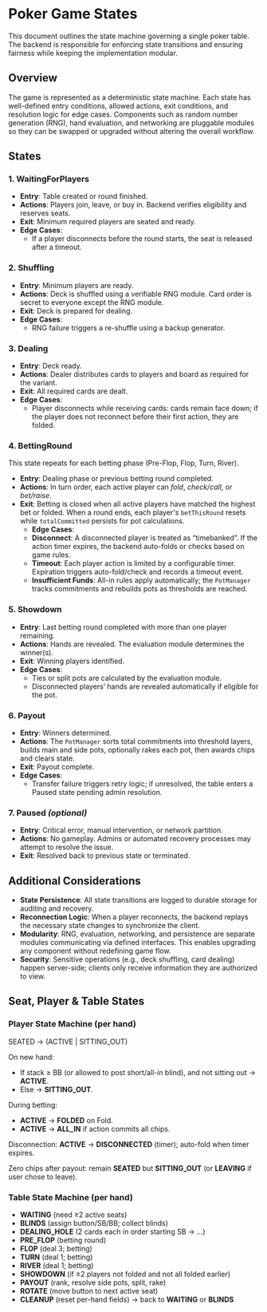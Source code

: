 # Poker Game States

This document outlines the state machine governing a single poker table. The backend is responsible for enforcing state transitions and ensuring fairness while keeping the implementation modular.

## Overview

The game is represented as a deterministic state machine. Each state has well-defined entry conditions, allowed actions, exit conditions, and resolution logic for edge cases. Components such as random number generation (RNG), hand evaluation, and networking are pluggable modules so they can be swapped or upgraded without altering the overall workflow.

## States

### 1. **WaitingForPlayers**
- **Entry**: Table created or round finished.
- **Actions**: Players join, leave, or buy in. Backend verifies eligibility and reserves seats.
- **Exit**: Minimum required players are seated and ready.
- **Edge Cases**: 
  - If a player disconnects before the round starts, the seat is released after a timeout.

### 2. **Shuffling**
- **Entry**: Minimum players are ready.
- **Actions**: Deck is shuffled using a verifiable RNG module. Card order is secret to everyone except the RNG module.
- **Exit**: Deck is prepared for dealing.
- **Edge Cases**: 
  - RNG failure triggers a re-shuffle using a backup generator.

### 3. **Dealing**
- **Entry**: Deck ready.
- **Actions**: Dealer distributes cards to players and board as required for the variant.
- **Exit**: All required cards are dealt.
- **Edge Cases**: 
  - Player disconnects while receiving cards: cards remain face down; if the player does not reconnect before their first action, they are folded.

### 4. **BettingRound**
This state repeats for each betting phase (Pre-Flop, Flop, Turn, River).

- **Entry**: Dealing phase or previous betting round completed.
- **Actions**: In turn order, each active player can *fold*, *check/call*, or *bet/raise*.
- **Exit**: Betting is closed when all active players have matched the highest bet or folded. When a round ends, each player's `betThisRound` resets while `totalCommitted` persists for pot calculations.
  - **Edge Cases**:
  - **Disconnect**: A disconnected player is treated as “timebanked”. If the action timer expires, the backend auto-folds or checks based on game rules.
  - **Timeout**: Each player action is limited by a configurable timer. Expiration triggers auto-fold/check and records a timeout event.
  - **Insufficient Funds**: All-in rules apply automatically; the `PotManager` tracks commitments and rebuilds pots as thresholds are reached.

### 5. **Showdown**
- **Entry**: Last betting round completed with more than one player remaining.
- **Actions**: Hands are revealed. The evaluation module determines the winner(s).
- **Exit**: Winning players identified.
- **Edge Cases**: 
  - Ties or split pots are calculated by the evaluation module.
  - Disconnected players’ hands are revealed automatically if eligible for the pot.

### 6. **Payout**
- **Entry**: Winners determined.
- **Actions**: The `PotManager` sorts total commitments into threshold layers, builds main and side pots, optionally rakes each pot, then awards chips and clears state.
- **Exit**: Payout complete.
- **Edge Cases**: 
  - Transfer failure triggers retry logic; if unresolved, the table enters a Paused state pending admin resolution.

### 7. **Paused** *(optional)*
- **Entry**: Critical error, manual intervention, or network partition.
- **Actions**: No gameplay. Admins or automated recovery processes may attempt to resolve the issue.
- **Exit**: Resolved back to previous state or terminated.

## Additional Considerations

- **State Persistence**: All state transitions are logged to durable storage for auditing and recovery.
- **Reconnection Logic**: When a player reconnects, the backend replays the necessary state changes to synchronize the client.
- **Modularity**: RNG, evaluation, networking, and persistence are separate modules communicating via defined interfaces. This enables upgrading any component without redefining game flow.
- **Security**: Sensitive operations (e.g., deck shuffling, card dealing) happen server-side; clients only receive information they are authorized to view.

## Seat, Player & Table States

### Player State Machine (per hand)

SEATED → (ACTIVE | SITTING_OUT)

On new hand:

- If stack ≥ BB (or allowed to post short/all-in blind), and not sitting out → **ACTIVE**.
- Else → **SITTING_OUT**.

During betting:

- **ACTIVE** → **FOLDED** on Fold.
- **ACTIVE** → **ALL_IN** if action commits all chips.

Disconnection: **ACTIVE** → **DISCONNECTED** (timer); auto-fold when timer expires.

Zero chips after payout: remain **SEATED** but **SITTING_OUT** (or **LEAVING** if user chose to leave).

### Table State Machine (per hand)

- **WAITING** (need ≥2 active seats)
- **BLINDS** (assign button/SB/BB; collect blinds)
- **DEALING_HOLE** (2 cards each in order starting SB → …)
- **PRE_FLOP** (betting round)
- **FLOP** (deal 3; betting)
- **TURN** (deal 1; betting)
- **RIVER** (deal 1; betting)
- **SHOWDOWN** (if ≥2 players not folded and not all folded earlier)
- **PAYOUT** (rank, resolve side pots, split, rake)
- **ROTATE** (move button to next active seat)
- **CLEANUP** (reset per-hand fields) → back to **WAITING** or **BLINDS**

